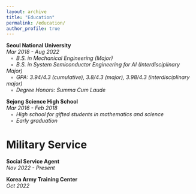 ```yaml
---
layout: archive
title: "Education"
permalink: /education/
author_profile: true
---
```

**Seoul National University**  
*Mar 2018 - Aug 2022*  
$\hspace{5pt}$ ◦&ensp;*B.S. in Mechanical Engineering (Major)*  
$\hspace{5pt}$ ◦&ensp;*B.S. in System Semiconductor Engineering for AI (Interdisciplinary Major)*  
$\hspace{5pt}$ ◦&ensp;*GPA: 3.94/4.3 (cumulative), 3.8/4.3 (major), 3.98/4.3 (interdisciplinary major)*  
$\hspace{5pt}$ ◦&ensp;*Degree Honors: Summa Cum Laude*  

**Sejong Science High School**  
*Mar 2016 - Feb 2018*  
$\hspace{5pt}$ ◦&ensp;*High school for gifted students in mathematics and science*  
$\hspace{5pt}$ ◦&ensp;*Early graduation*  

Military Service
======
**Social Service Agent**  
*Nov 2022 - Present*  

**Korea Army Training Center**  
*Oct 2022*  
